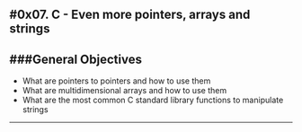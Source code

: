 #0x07. C - Even more pointers, arrays and strings
--
###General Objectives
--
* What are pointers to pointers and how to use them
* What are multidimensional arrays and how to use them
* What are the most common C standard library functions to manipulate strings 
---
